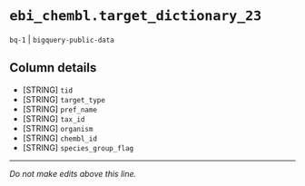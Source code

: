 # `ebi_chembl.target_dictionary_23`
`bq-1` | `bigquery-public-data`

## Column details
* [STRING]    `tid`
* [STRING]    `target_type`
* [STRING]    `pref_name`
* [STRING]    `tax_id`
* [STRING]    `organism`
* [STRING]    `chembl_id`
* [STRING]    `species_group_flag`

-------------------------------------------------------------------------------
*Do not make edits above this line.*

